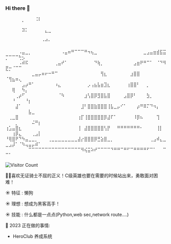 ### Hi there 👋

<!--
**ACEKILLER-YOU/ACEKILLER-YOU** is a ✨ _special_ ✨ repository because its `README.md` (this file) appears on your GitHub profile.

Here are some ideas to get you started:

- 🔭 I’m currently working on ...
- 🌱 I’m currently learning ...
- 👯 I’m looking to collaborate on ...
- 🤔 I’m looking for help with ...
- 💬 Ask me about ...
- 📫 How to reach me: ...
- 😄 Pronouns: ...
- ⚡ Fun fact: ...
-->
⠀⠀⠀⠀⠀⡀⠀⠀⠀⠨⠇⠀⠀⠀⠀⠀⠀⠀⠀⠀⠀⠀⠀⠀⠀⠀⠀⠀⠀⠀⠀⠀⠀⠀⠀⠀⠀⠀⠀⠀⠀⠀⠀⠀⠀⠀⠀⠀⠀⠀⠀⠀⠀⠀⠀⠀⠀⠀⠀⠀
⠀⠀⠀⠀⠀⠽⠅⠀⠀⠀⠀⠀⣄⣀⠀⠀⠀⠀⠀⠀⠀⠀⠀⠀⠀⠀⠀⠀⠀⠀⠀⠀⠀⠀⠀⠀⠀⠀⠀⠀⠀⠀⠀⠀⠀⠀⠀⠀⠀⠀⠀⠀⠀⠀⠀⠀⠀⠀⠀⠀
⠀⠀⠀⠀⠀⠀⠀⠀⠀⠀⠀⠐⠚⠂⠀⠀⠀⠀⠀⠀⠀⠀⠀⠀⠀⠀⠀⠀⠀⠀⠀⠀⠀⠀⠀⠀⠀⠀⠀⠀⠀⠀⠀⠀⠀⠀⠀⠀⠀⠀⠀⠀⠀⠀⠀⠀⠀⠀⠀⠀
⠀⠀⠀⠀⠠⣤⣀⡀⠀⠀⠀⠀⠀⠀⠀⠀⠀⠠⣤⠶⠛⠉⠉⠉⠛⠲⢦⣀⠀⠀⠀⠀⠀⠀⠀⠀⠀⠀⠀⠀⠀⠀⣀⣠⣤⣶⣾⣯⣭⡉⠉⠉⠉⢓⡢⠀⠀⠀⠀⠀
⠀⠀⠀⠀⠠⠾⠯⠀⠀⠀⠀⠀⠀⠀⠀⢀⣤⠞⠁⠀⠀⠀⠀⠀⠀⠀⠀⠙⢷⡀⠀⠀⠀⠀⠀⠀⠀⠀⠀⣠⣶⠟⠛⠉⠁⠀⠈⠙⠻⣟⡒⠈⠉⠉⠀⠀⠀⠀⠀⠀
⠀⠀⠀⠀⠀⠀⠀⠀⣀⣤⡤⠶⠖⠒⠛⠉⠀⠀⠀⠀⠀⠀⠀⠀⠀⠀⠀⠀⠀⢻⣆⠀⠀⠀⠀⠀⠀⠀⣰⣿⣿⠀⠀⠀⠀⠀⠀⠀⠀⠈⢻⣦⠶⢄⠀⠀⠀⠀⠀⠀
⠀⠀⠀⠀⠀⣠⡴⠛⠁⠀⠀⠀⠀⠀⠀⠰⣄⠀⠀⠀⠀⠀⠀⠀⠀⡠⢠⣦⣧⣶⣹⣆⠀⠀⠀⠀⠀⢰⣿⣿⠃⠀⠀⡀⠀⠀⠀⠀⠀⠀⠀⢿⠀⠀⠳⡄⠀⠀⠀⠀
⠀⠀⠀⢀⡴⠋⠀⠀⠀⠀⠀⠀⠀⠀⠀⠀⠈⠳⠀⠀⠀⠀⠀⠀⣰⢣⣿⡿⣻⣿⣧⣿⠀⠀⠀⠀⣠⣿⡿⠃⠀⠀⠀⣳⡀⠀⠀⠀⠀⠀⠀⠘⠀⠀⠀⠘⡆⠀⠀⠀
⠀⠀⠀⣼⠁⠀⠀⠀⠀⠀⠀⠀⠀⠀⠀⠀⠀⠀⠀⠀⠀⠀⠀⣸⠃⣿⣿⣷⣿⣿⣿⢸⣧⣀⡤⠊⠁⠀⠀⠀⡴⠛⠿⠍⠙⠲⡄⠀⠀⠀⠀⠀⠀⠀⠀⠀⣧⣀⠀⠀
⠀⢀⣀⣿⠀⠀⠀⠀⠀⠀⠀⠀⠀⠀⠀⠀⠀⠀⠀⠀⠀⠀⢰⡏⢸⣿⣿⣿⣿⣿⡿⣼⠏⠁⠀⠀⠀⠀⠀⠸⡿⠦⠀⠀⠀⠀⢹⠀⠀⠀⠀⠀⡀⠀⠀⠀⠀⠬⠛⡆
⢰⣡⣤⣿⣆⠀⠀⠀⠀⠀⠀⠀⠀⠀⠀⠀⠀⠀⠀⠀⠀⠀⢸⠀⣼⣿⣿⣿⣿⣿⢣⡟⠀⠀⠛⠛⠛⠛⠛⠛⠛⠂⠀⠀⠀⠀⢸⡇⠀⠀⠀⢰⡿⣄⠀⠀⠀⢀⣠⡇
⠘⢿⣿⠟⠙⠳⣤⣀⣀⡀⠀⠀⠀⢀⣀⣀⣀⣀⣀⣀⣀⣀⣼⡔⣿⣿⣿⡿⣛⣵⣿⣀⡀⠀⠀⠀⠀⠀⠀⠀⠀⠀⠀⠀⢀⣠⠾⣄⣀⣀⣠⡼⠁⠈⠳⢤⣤⡤⠾⠁
⠀⠀⠀⠀⠀⠀⠀⠉⠉⠉⠉⠉⠉⠉⠉⠉⠉⠉⠉⠉⠉⠉⠉⠻⢮⣭⠵⠞⠉⠉⠉⠉⠙⠛⠛⠉⠛⠋⠉⠛⠛⠛⠛⠋⠉⠁⠀⠀⠉⠉⠁⠀⠀⠀⠀⠀⠀⠀⠀⠀

![Visitor Count](https://profile-counter.glitch.me/ACEKILLER-YOU/count.svg)

🦸‍♂️喜欢无证骑士不屈的正义！C级英雄也要在需要的时候站出来，勇敢面对困难！

☀️ 特征 : 懒狗

☀️ 理想 : 想成为黑客高手！

☀️ 技能 : 什么都是一点点(Python,web sec,network route....)

📓 2023 正在做的事情:
- HeroClub 养成系统

